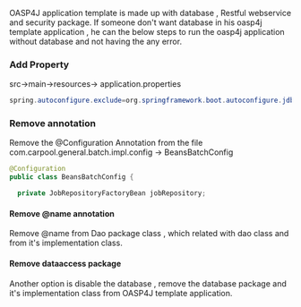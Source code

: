 OASP4J application template is made up with database , Restful webservice and security package. If someone don't want database in his oasp4j template application , he can the below steps to run the oasp4j application without database and not having the any error.

### Add Property  
src->main->resources-> application.properties 

````java
spring.autoconfigure.exclude=org.springframework.boot.autoconfigure.jdbc.DataSourceAutoConfiguration, org.springframework.boot.autoconfigure.orm.jpa.HibernateJpaAutoConfiguration
````
### Remove annotation 

Remove the @Configuration Annotation from the file com.carpool.general.batch.impl.config -> BeansBatchConfig

````java
@Configuration
public class BeansBatchConfig {

  private JobRepositoryFactoryBean jobRepository;
````

#### Remove @name annotation
  
Remove @name from Dao package class , which related with dao class and from it's implementation class.

#### Remove dataaccess package

Another option is disable the database , remove the database package and it's implementation class from OASP4J template application.
   
 
 



   